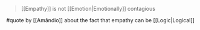 > [[Empathy]] is not [[Emotion|Emotionally]] contagious

#quote by [[Amândio]] about the fact that empathy can be [[Logic|Logical]]
